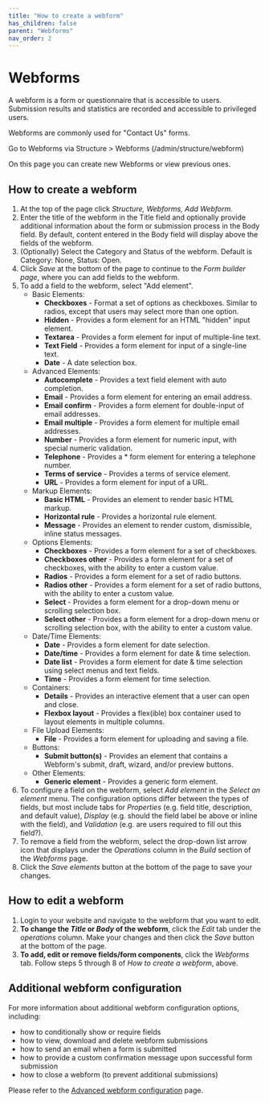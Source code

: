 ```yaml
---
title: "How to create a webform"
has_children: false
parent: "Webforms"
nav_order: 2
---
```


# Webforms

A webform is a form or questionnaire that is accessible to users. Submission results and statistics are recorded and accessible to privileged users.

Webforms are commonly used for "Contact Us" forms.

Go to Webforms via Structure > Webforms (/admin/structure/webform)

On this page you can create new Webforms or view previous ones.

## How to create a webform

1. At the top of the page click *Structure, Webforms, Add Webform.* 
2. Enter the title of the webform in the Title field and optionally provide additional information about the form or submission process in the Body field. By default, content entered in the Body field will display above the fields of the webform.
3. (Optionally) Select the Category and Status of the webform. Default is Category: None, Status: Open.
4. Click *Save* at the bottom of the page to continue to the *Form builder page*, where you can add fields to the webform.
5. To add a field to the webform, select "Add element".
   - Basic Elements:
     - **Checkboxes** - Format a set of options as checkboxes. Similar to radios, except that users may select more than one option.
     - **Hidden** - Provides a form element for an HTML "hidden" input element.
     - **Textarea** - Provides a form element for input of multiple-line text.
     - **Text Field** - Provides a form element for input of a single-line text.
     - **Date** - A date selection box.
   - Advanced Elements:
     - **Autocomplete** - Provides a text field element with auto completion.
     - **Email** - Provides a form element for entering an email address.
     - **Email confirm** - Provides a form element for double-input of email addresses.
     - **Email multiple** - Provides a form element for multiple email addresses.
     - **Number** - Provides a form element for numeric input, with special numeric validation.
     - **Telephone** - Provides a * form element for entering a telephone number.
     - **Terms of service** - Provides a terms of service element.
     - **URL** - Provides a form element for input of a URL.
   - Markup Elements:
      - **Basic HTML** - Provides an element to render basic HTML markup.
      - **Horizontal rule** - Provides a horizontal rule element.
      - **Message** - Provides an element to render custom, dismissible, inline status messages.
   - Options Elements:
      - **Checkboxes** - Provides a form element for a set of checkboxes.
      - **Checkboxes other** - Provides a form element for a set of checkboxes, with the ability to enter a custom value.
      - **Radios** - Provides a form element for a set of radio buttons.
      - **Radios other** - Provides a form element for a set of radio buttons, with the ability to enter a custom value.
      - **Select** - Provides a form element for a drop-down menu or scrolling selection box.
      - **Select other** - Provides a form element for a drop-down menu or scrolling selection box, with the ability to enter a custom value.
   - Date/Time Elements:
     - **Date** - Provides a form element for date selection.
     - **Date/time** - Provides a form element for date & time selection.
     - **Date list** - Provides a form element for date & time selection using select menus and text fields.
     - **Time** - Provides a form element for time selection.
   - Containers:
     - **Details** - Provides an interactive element that a user can open and close.
     - **Flexbox layout** - Provides a flex(ible) box container used to layout elements in multiple columns.
   - File Upload Elements:
     - **File** - Provides a form element for uploading and saving a file.
   - Buttons:
     - **Submit button(s)** - Provides an element that contains a Webform's submit, draft, wizard, and/or preview buttons.
   - Other Elements:
     - **Generic element** - Provides a generic form element.
6. To configure a field on the webform, select *Add element* in the *Select an element* menu. The configuration options differ between the types of fields, but most include tabs for *Properties* (e.g. field title, description, and default value), *Display* (e.g. should the field label be above or inline with the field), and *Validation* (e.g. are users required to fill out this field?).
7. To remove a field from the webform, select the drop-down list arrow icon that displays under the *Operations* column in the *Build* section of the *Webforms* page.
8. Click the *Save elements* button at the bottom of the page to save your changes.

## How to edit a webform

1. Login to your website and navigate to the webform that you want to edit.
2. **To change the *Title* or *Body* of the webform**, click the *Edit* tab under the *operations* column. Make your changes and then click the *Save* button at the bottom of the page.
3. **To add, edit or remove fields/form components**, click the *Webforms* tab. Follow steps 5 through 8 of *How to create a webform*, above.

## Additional webform configuration

For more information about additional webform configuration options, including:

- how to conditionally show or require fields
- how to view, download and delete webform submissions
- how to send an email when a form is submitted
- how to provide a custom confirmation message upon successful form submission
- how to close a webform (to prevent additional submissions)
  
Please refer to the [Advanced webform configuration](https://docs.sitenow.uiowa.edu/webforms/advanced-webform-configuration/advanced-webform-configuration.html) page.
